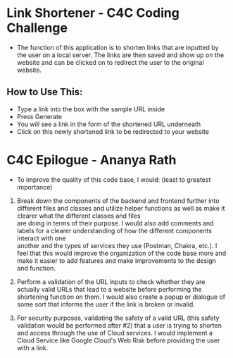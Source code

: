 # Link Shortener - C4C Coding Challenge
- The function of this application is to shorten links that are inputted by the user
on a local server. The links are then saved and show up on the website and can be 
clicked on to redirect the user to the original website.

## How to Use This:
- Type a link into the box with the sample URL inside
- Press Generate
- You will see a link in the form of the shortened URL underneath
- Click on this newly shortened link to be redirected to your website


# C4C Epilogue - Ananya Rath

- To improve the quality of this code base, I would: (least to greatest importance)

1. Break down the components of the backend and frontend further
   into different files and classes and utilize helper functions
   as well as make it clearer what the different classes and files  
   are doing in terms of their purpose. I would also add comments and labels
   for a clearer understanding of how the different components interact with one  
   another and the types of services they use (Postman, Chakra, etc.). I feel that this
   would improve the organization of the code base more and make it easier to add features
   and make improvements to the design and function.


2. Perform a validation of the URL inputs to check whether they are actually valid
   URLs that lead to a website before performing the shortening function on them. I would also
   create a popup or dialogue of some sort that informs the user if the link is broken or invalid.

3. For security purposes, validating the safety of a valid URL (this safety validation would be performed after #2)
   that a user is trying to shorten and access through the use of Cloud services. I would implement a Cloud Service like
   Google Cloud's Web Risk before providing the user with a link.


